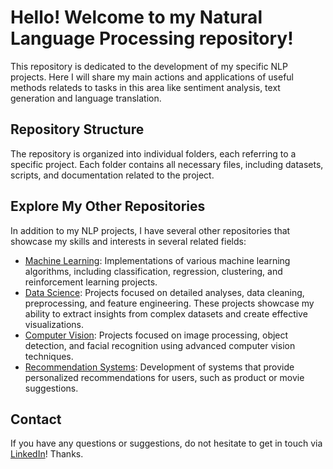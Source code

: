 # Hello! Welcome to my Natural Language Processing repository!

This repository is dedicated to the development of my specific NLP projects. Here I will share my main actions and applications of useful methods relateds to tasks in this area like sentiment analysis, text generation and language translation.

## Repository Structure

The repository is organized into individual folders, each referring to a specific project. Each folder contains all necessary files, including datasets, scripts, and documentation related to the project.

## Explore My Other Repositories

In addition to my NLP projects, I have several other repositories that showcase my skills and interests in several related fields:

- [Machine Learning](https://github.com/CaesarDuarte/Machine-Learning): Implementations of various machine learning algorithms, including classification, regression, clustering, and reinforcement learning projects.
- [Data Science](https://github.com/CaesarDuarte/Data-Science): Projects focused on detailed analyses, data cleaning, preprocessing, and feature engineering. These projects showcase my ability to extract insights from complex datasets and create effective visualizations.
- [Computer Vision](https://github.com/CaesarDuarte/Computer-Vision): Projects focused on image processing, object detection, and facial recognition using advanced computer vision techniques. 
- [Recommendation Systems](https://github.com/CaesarDuarte/Recommender-System): Development of systems that provide personalized recommendations for users, such as product or movie suggestions.

## Contact

If you have any questions or suggestions, do not hesitate to get in touch via [LinkedIn](https://www.linkedin.com/in/caesar-duarte/)! Thanks.